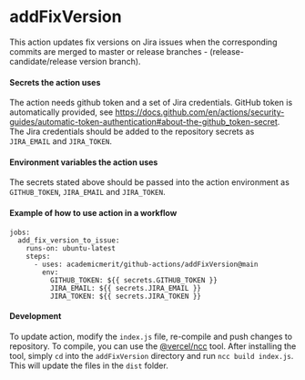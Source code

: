 # addFixVersion
This action updates fix versions on Jira issues when the corresponding commits are merged to master or release branches - (release-candidate/release version branch).

#### Secrets the action uses
The action needs github token and a set of Jira credentials.
GitHub token is automatically provided, see https://docs.github.com/en/actions/security-guides/automatic-token-authentication#about-the-github_token-secret.
The Jira credentials should be added to the repository secrets as `JIRA_EMAIL` and `JIRA_TOKEN`.

#### Environment variables the action uses
The secrets stated above should be passed into the action environment as `GITHUB_TOKEN`, `JIRA_EMAIL` and `JIRA_TOKEN`.

#### Example of how to use action in a workflow
```
jobs:
  add_fix_version_to_issue:
    runs-on: ubuntu-latest
    steps:
      - uses: academicmerit/github-actions/addFixVersion@main
        env:
          GITHUB_TOKEN: ${{ secrets.GITHUB_TOKEN }}
          JIRA_EMAIL: ${{ secrets.JIRA_EMAIL }}
          JIRA_TOKEN: ${{ secrets.JIRA_TOKEN }}
```

#### Development
To update action, modify the `index.js` file, re-compile and push changes to repository.
To compile, you can use the [@vercel/ncc](https://github.com/vercel/ncc) tool. After installing the tool, simply `cd` into the `addFixVersion` directory and run `ncc build index.js`. This will update the files in the `dist` folder.

